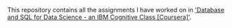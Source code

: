 This repository contains all the assignments I have worked on in <a href="https://www.coursera.org/learn/sql-data-science/home/info">'Database and SQL for Data Science - an IBM Cognitive Class [Coursera]'</a>.
